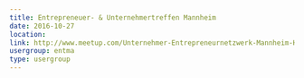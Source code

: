 ```yaml
---
title: Entrepreneuer- & Unternehmertreffen Mannheim
date: 2016-10-27
location: 
link: http://www.meetup.com/Unternehmer-Entrepreneurnetzwerk-Mannheim-Heidelberg/events/233091929/
usergroup: entma
type: usergroup
---
```

